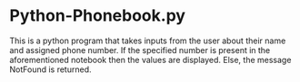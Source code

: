 # Python-Phonebook.py
This is a python program that takes inputs from the user about their name and assigned phone number.
If the specified number is present in the aforementioned notebook then the values are displayed. Else,
the message NotFound is returned.
